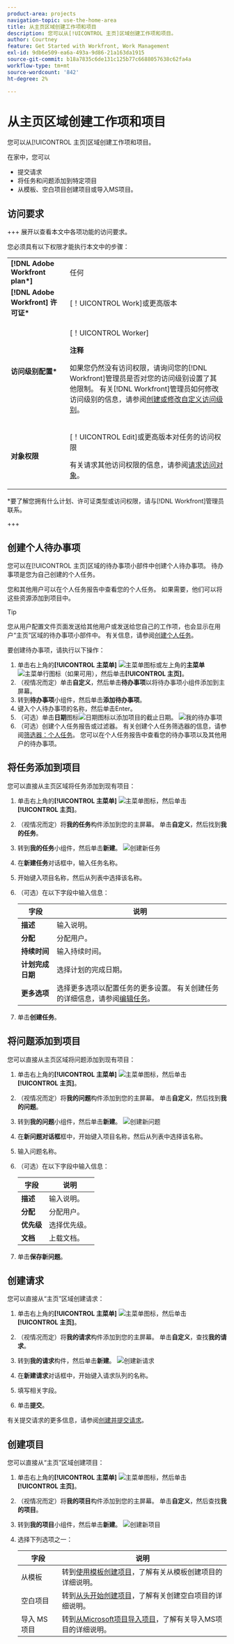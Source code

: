 ```yaml
---
product-area: projects
navigation-topic: use-the-home-area
title: 从主页区域创建工作项和项目
description: 您可以从[!UICONTROL 主页]区域创建工作项和项目。
author: Courtney
feature: Get Started with Workfront, Work Management
exl-id: 9db6e509-ea6a-493a-9d86-21a163da1915
source-git-commit: b18a7835c6de131c125b77c6688057638c62fa4a
workflow-type: tm+mt
source-wordcount: '842'
ht-degree: 2%

---
```


# 从主页区域创建工作项和项目

您可以从[!UICONTROL 主页]区域创建工作项和项目。

在家中，您可以

* 提交请求
* 将任务和问题添加到特定项目
* 从模板、空白项目创建项目或导入MS项目。

## 访问要求

+++ 展开以查看本文中各项功能的访问要求。

您必须具有以下权限才能执行本文中的步骤：

<table style="table-layout:auto"> 
 <col> 
 <col> 
 <tbody> 
  <tr> 
   <td role="rowheader"><strong>[!DNL Adobe Workfront plan*]</strong></td> 
   <td> <p>任何</p> </td> 
  </tr> 
  <tr> 
   <td role="rowheader"><strong>[!DNL Adobe Workfront] 许可证*</strong></td> 
   <td> <p>[！UICONTROL Work]或更高版本</p> </td> 
  </tr> 
  <tr> 
   <td role="rowheader"><strong>访问级别配置*</strong></td> 
   <td> <p>[！UICONTROL Worker]</p> <p><b>注释</b></p> 
   <p>如果您仍然没有访问权限，请询问您的[!DNL Workfront]管理员是否对您的访问级别设置了其他限制。 有关[!DNL Workfront]管理员如何修改访问级别的信息，请参阅<a href="../../../administration-and-setup/add-users/configure-and-grant-access/create-modify-access-levels.md" class="MCXref xref">创建或修改自定义访问级别</a>。</p> </td> 
  </tr> 
  <tr> 
   <td role="rowheader"><strong>对象权限</strong></td> 
   <td> <p>[！UICONTROL Edit]或更高版本对任务的访问权限</p> <p>有关请求其他访问权限的信息，请参阅<a href="../../../workfront-basics/grant-and-request-access-to-objects/request-access.md" class="MCXref xref">请求访问对象</a>。</p> </td> 
  </tr> 
 </tbody> 
</table>

&#42;要了解您拥有什么计划、许可证类型或访问权限，请与[!DNL Workfront]管理员联系。

+++

## 创建个人待办事项

您可以在[!UICONTROL 主页]区域的待办事项小部件中创建个人待办事项。 待办事项是您为自己创建的个人任务。

您和其他用户可以在个人任务报告中查看您的个人任务。 如果需要，他们可以将这些资源添加到项目中。

>[!TIP]
>
>您从用户配置文件页面发送给其他用户或发送给您自己的工作项，也会显示在用户“主页”区域的待办事项小部件中。 有关信息，请参阅[创建个人任务](/help/quicksilver/workfront-basics/updating-work-items-and-viewing-updates/create-personal-tasks.md)。


要创建待办事项，请执行以下操作：

1. 单击右上角的&#x200B;**[!UICONTROL 主菜单]** ![主菜单图标](assets/main-menu-icon.png)或左上角的&#x200B;**主菜单** ![主菜单行图标](assets/lines-main-menu.png)（如果可用），然后单击&#x200B;**[!UICONTROL 主页]**。
1. （视情况而定）单击&#x200B;**自定义**，然后单击&#x200B;**待办事项**&#x200B;以将待办事项小组件添加到主屏幕。
1. 转到&#x200B;**待办事项**&#x200B;小组件，然后单击&#x200B;**添加待办事项**。
1. 键入个人待办事项的名称，然后单击Enter。
1. （可选）单击&#x200B;**日期**&#x200B;图标![日期图标](assets/date-icon.png)以添加项目的截止日期。
   ![我的待办事项](assets/my-work-to-dos.png)
1. （可选）创建个人任务报告或过滤器。 有关创建个人任务筛选器的信息，请参阅[筛选器：个人任务](/help/quicksilver/reports-and-dashboards/reports/custom-view-filter-grouping-samples/filter-personal-tasks.md)。
您可以在个人任务报告中查看您的待办事项以及其他用户的待办事项。

## 将任务添加到项目

您可以直接从主页区域将任务添加到现有项目：

1. 单击右上角的&#x200B;**[!UICONTROL 主菜单]** ![主菜单图标](assets/main-menu-icon.png)，然后单击&#x200B;**[!UICONTROL 主页]**。
1. （视情况而定）将&#x200B;**我的任务**&#x200B;构件添加到您的主屏幕。 单击&#x200B;**自定义**，然后找到&#x200B;**我的任务**。
1. 转到&#x200B;**我的任务**&#x200B;小组件，然后单击&#x200B;**新建**。
   ![创建新任务](assets/create-new-task.png)
1. 在&#x200B;**新建任务**&#x200B;对话框中，输入任务名称。
1. 开始键入项目名称，然后从列表中选择该名称。
1. （可选）在以下字段中输入信息：

   | 字段 | 说明 |
   |----------|----------|
   | **描述** | 输入说明。 |
   | **分配** | 分配用户。 |
   | **持续时间** | 输入持续时间。 |
   | **计划完成日期** | 选择计划的完成日期。 |
   | **更多选项** | 选择更多选项以配置任务的更多设置。 有关创建任务的详细信息，请参阅[编辑任务](/help/quicksilver/manage-work/tasks/manage-tasks/edit-tasks.md)。 |

1. 单击&#x200B;**创建任务**。


## 将问题添加到项目

您可以直接从主页区域将问题添加到现有项目：

1. 单击右上角的&#x200B;**[!UICONTROL 主菜单]** ![主菜单图标](assets/main-menu-icon.png)，然后单击&#x200B;**[!UICONTROL 主页]**。
1. （视情况而定）将&#x200B;**我的问题**&#x200B;构件添加到您的主屏幕。 单击&#x200B;**自定义**，然后找到&#x200B;**我的问题**。
1. 转到&#x200B;**我的问题**&#x200B;小组件，然后单击&#x200B;**新建**。
   ![创建新问题](assets/create-new-issue.png)
1. 在&#x200B;**新问题对话框**&#x200B;框中，开始键入项目名称，然后从列表中选择该名称。
1. 输入问题名称。
1. （可选）在以下字段中输入信息：

   | 字段 | 说明 |
   |----------|----------|
   | **描述** | 输入说明。 |
   | **分配** | 分配用户。 |
   | **优先级** | 选择优先级。 |
   | **文档** | 上载文档。 |

1. 单击&#x200B;**保存新问题**。

## 创建请求

您可以直接从“主页”区域创建请求：

1. 单击右上角的&#x200B;**[!UICONTROL 主菜单]** ![主菜单图标](assets/main-menu-icon.png)，然后单击&#x200B;**[!UICONTROL 主页]**。
1. （视情况而定）将&#x200B;**我的请求**&#x200B;构件添加到您的主屏幕。 单击&#x200B;**自定义**，查找&#x200B;**我的请求**。
1. 转到&#x200B;**我的请求**&#x200B;构件，然后单击&#x200B;**新建**。
   ![创建新请求](assets/create-new-request.png)

1. 在&#x200B;**新建请求**&#x200B;对话框中，开始键入请求队列的名称。
1. 填写相关字段。
1. 单击&#x200B;**提交**。

有关提交请求的更多信息，请参阅[创建并提交请求](/help/quicksilver/manage-work/requests/create-requests/create-submit-requests.md)。

## 创建项目

您可以直接从“主页”区域创建项目：

1. 单击右上角的&#x200B;**[!UICONTROL 主菜单]** ![主菜单图标](assets/main-menu-icon.png)，然后单击&#x200B;**[!UICONTROL 主页]**。
1. （视情况而定）将&#x200B;**我的项目**&#x200B;构件添加到您的主屏幕。 单击&#x200B;**自定义**，然后查找&#x200B;**我的项目**。
1. 转到&#x200B;**我的项目**&#x200B;小组件，然后单击&#x200B;**新建**。
   ![创建新项目](assets/create-new-project.png)
1. 选择下列选项之一：

   | 字段 | 说明 |
   |----------|----------|
   | 从模板 | 转到[使用模板创建项目](/help/quicksilver/manage-work/projects/create-projects/create-project-from-template.md)，了解有关从模板创建项目的详细说明。 |
   | 空白项目 | 转到[从头开始创建项目](/help/quicksilver/manage-work/projects/create-projects/create-project.md#create-a-project-from-scratch)，了解有关创建空白项目的详细说明。 |
   | 导入 MS 项目 | 转到[从Microsoft项目导入项目](/help/quicksilver/manage-work/projects/create-projects/import-project-from-ms-project.md)，了解有关导入MS项目的详细说明。 |


<!--
## Create a board

You can create a board directly from the Home area:

1. Click the **[!UICONTROL Main Menu]** ![Main Menu icon](assets/main-menu-icon.png) in the upper-right corner, then click **[!UICONTROL Home]**.
1. (Conditional) Add the **Boards** widget to your home screen. Click **Customize**, and find **Boards**. -->





<!--
## Delete a to-do item

1. Click the **[!UICONTROL Main Menu]** ![Main Menu icon](assets/main-menu-icon.png) in the upper-right corner, then click **[!UICONTROL Home]**.
1. Go to the to-do widget.
1. Hover over the item, then click the **Delete** icon ![Delete icon](assets/delete-to-do.png). 

## Edit a to-do item

1. Click the **[!UICONTROL Main Menu]** ![Main Menu icon](assets/main-menu-icon.png) in the upper-right corner, then click **[!UICONTROL Home]**.
1. Go to the to-do widget.
1. Edit the item name.
1. Click on the **Date** icon ![Date icon](assets/date-icon.png) to add or adjust a due date. -->
